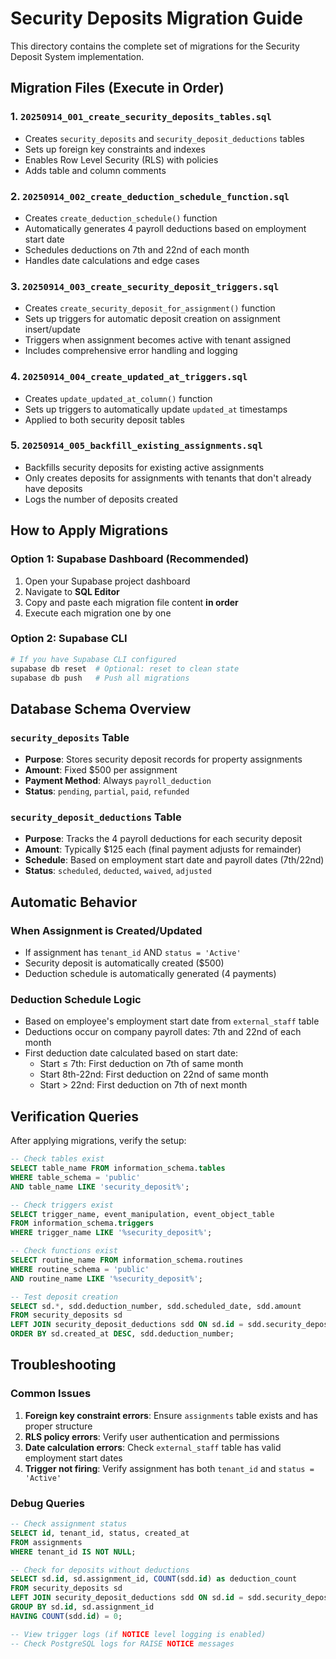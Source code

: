 # Security Deposits Migration Guide

This directory contains the complete set of migrations for the Security Deposit System implementation.

## Migration Files (Execute in Order)

### 1. `20250914_001_create_security_deposits_tables.sql`
- Creates `security_deposits` and `security_deposit_deductions` tables
- Sets up foreign key constraints and indexes
- Enables Row Level Security (RLS) with policies
- Adds table and column comments

### 2. `20250914_002_create_deduction_schedule_function.sql`
- Creates `create_deduction_schedule()` function
- Automatically generates 4 payroll deductions based on employment start date
- Schedules deductions on 7th and 22nd of each month
- Handles date calculations and edge cases

### 3. `20250914_003_create_security_deposit_triggers.sql`
- Creates `create_security_deposit_for_assignment()` function
- Sets up triggers for automatic deposit creation on assignment insert/update
- Triggers when assignment becomes active with tenant assigned
- Includes comprehensive error handling and logging

### 4. `20250914_004_create_updated_at_triggers.sql`
- Creates `update_updated_at_column()` function
- Sets up triggers to automatically update `updated_at` timestamps
- Applied to both security deposit tables

### 5. `20250914_005_backfill_existing_assignments.sql`
- Backfills security deposits for existing active assignments
- Only creates deposits for assignments with tenants that don't already have deposits
- Logs the number of deposits created

## How to Apply Migrations

### Option 1: Supabase Dashboard (Recommended)
1. Open your Supabase project dashboard
2. Navigate to **SQL Editor**
3. Copy and paste each migration file content **in order**
4. Execute each migration one by one

### Option 2: Supabase CLI
```bash
# If you have Supabase CLI configured
supabase db reset  # Optional: reset to clean state
supabase db push   # Push all migrations
```

## Database Schema Overview

### `security_deposits` Table
- **Purpose**: Stores security deposit records for property assignments
- **Amount**: Fixed $500 per assignment
- **Payment Method**: Always `payroll_deduction`
- **Status**: `pending`, `partial`, `paid`, `refunded`

### `security_deposit_deductions` Table
- **Purpose**: Tracks the 4 payroll deductions for each security deposit
- **Amount**: Typically $125 each (final payment adjusts for remainder)
- **Schedule**: Based on employment start date and payroll dates (7th/22nd)
- **Status**: `scheduled`, `deducted`, `waived`, `adjusted`

## Automatic Behavior

### When Assignment is Created/Updated
- If assignment has `tenant_id` AND `status = 'Active'`
- Security deposit is automatically created ($500)
- Deduction schedule is automatically generated (4 payments)

### Deduction Schedule Logic
- Based on employee's employment start date from `external_staff` table
- Deductions occur on company payroll dates: 7th and 22nd of each month
- First deduction date calculated based on start date:
  - Start ≤ 7th: First deduction on 7th of same month
  - Start 8th-22nd: First deduction on 22nd of same month  
  - Start > 22nd: First deduction on 7th of next month

## Verification Queries

After applying migrations, verify the setup:

```sql
-- Check tables exist
SELECT table_name FROM information_schema.tables 
WHERE table_schema = 'public' 
AND table_name LIKE 'security_deposit%';

-- Check triggers exist
SELECT trigger_name, event_manipulation, event_object_table 
FROM information_schema.triggers 
WHERE trigger_name LIKE '%security_deposit%';

-- Check functions exist
SELECT routine_name FROM information_schema.routines 
WHERE routine_schema = 'public' 
AND routine_name LIKE '%security_deposit%';

-- Test deposit creation
SELECT sd.*, sdd.deduction_number, sdd.scheduled_date, sdd.amount
FROM security_deposits sd
LEFT JOIN security_deposit_deductions sdd ON sd.id = sdd.security_deposit_id
ORDER BY sd.created_at DESC, sdd.deduction_number;
```

## Troubleshooting

### Common Issues
1. **Foreign key constraint errors**: Ensure `assignments` table exists and has proper structure
2. **RLS policy errors**: Verify user authentication and permissions
3. **Date calculation errors**: Check `external_staff` table has valid employment start dates
4. **Trigger not firing**: Verify assignment has both `tenant_id` and `status = 'Active'`

### Debug Queries
```sql
-- Check assignment status
SELECT id, tenant_id, status, created_at 
FROM assignments 
WHERE tenant_id IS NOT NULL;

-- Check for deposits without deductions
SELECT sd.id, sd.assignment_id, COUNT(sdd.id) as deduction_count
FROM security_deposits sd
LEFT JOIN security_deposit_deductions sdd ON sd.id = sdd.security_deposit_id
GROUP BY sd.id, sd.assignment_id
HAVING COUNT(sdd.id) = 0;

-- View trigger logs (if NOTICE level logging is enabled)
-- Check PostgreSQL logs for RAISE NOTICE messages
```
